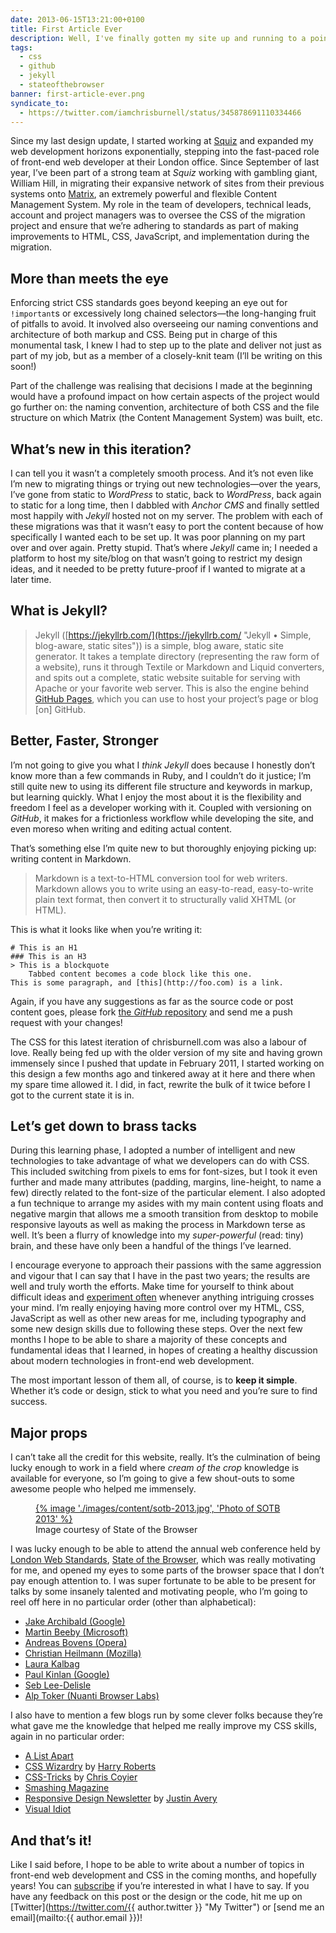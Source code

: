 ```yaml
---
date: 2013-06-15T13:21:00+0100
title: First Article Ever
description: Well, I've finally gotten my site up and running to a point where I can consider it to be a success. What was the process, and what did it involve? What mistakes did I make that you can avoid?
tags:
  - css
  - github
  - jekyll
  - stateofthebrowser
banner: first-article-ever.png
syndicate_to:
  - https://twitter.com/iamchrisburnell/status/345878691110334466
---
```


Since my last design update, I started working at [Squiz](https://squiz.net/uk "Squiz UK") and expanded my web development horizons exponentially, stepping into the fast-paced role of front-end web developer at their London office. Since September of last year, I’ve been part of a strong team at *Squiz* working with gambling giant, William Hill, in migrating their expansive network of sites from their previous systems onto [Matrix](https://www.squiz.net/uk/suite/matrix "Squiz Matrix"), an extremely powerful and flexible Content Management System. My role in the team of developers, technical leads, account and project managers was to oversee the CSS of the migration project and ensure that we’re adhering to standards as part of making improvements to HTML, CSS, JavaScript, and implementation during the migration.

## More than meets the eye

Enforcing strict CSS standards goes beyond keeping an eye out for `!important`s or excessively long chained selectors—the long-hanging fruit of pitfalls to avoid. It involved also overseeing our naming conventions and architecture of both markup and CSS. Being put in charge of this monumental task, I knew I had to step up to the plate and deliver not just as part of my job, but as a member of a closely-knit team (I’ll be writing on this soon!)

Part of the challenge was realising that decisions I made at the beginning would have a profound impact on how certain aspects of the project would go further on: the naming convention, architecture of both CSS and the file structure on which Matrix (the Content Management System) was built, etc.

<h2 id="whats-new">What’s new in this iteration?</h2>

I can tell you it wasn’t a completely smooth process. And it’s not even like I’m new to migrating things or trying out new technologies—over the years, I’ve gone from static to *WordPress* to static, back to *WordPress*, back again to static for a long time, then I dabbled with *Anchor CMS* and finally settled most happily with *Jekyll* hosted not on my server. The problem with each of these migrations was that it wasn’t easy to port the content because of how specifically I wanted each to be set up. It was poor planning on my part over and over again. Pretty stupid. That’s where *Jekyll* came in; I needed a platform to host my site/blog on that wasn’t going to restrict my design ideas, and it needed to be pretty future-proof if I wanted to migrate at a later time.

## What is Jekyll?

> Jekyll ([https://jekyllrb.com/](https://jekyllrb.com/ "Jekyll • Simple, blog-aware, static sites")) is a simple, blog aware, static site generator. It takes a template directory (representing the raw form of a website), runs it through Textile or Markdown and Liquid converters, and spits out a complete, static website suitable for serving with Apache or your favorite web server. This is also the engine behind [GitHub Pages](https://pages.github.com/), which you can use to host your project’s page or blog \[on\] GitHub.

## Better, Faster, Stronger

I’m not going to give you what I *think* *Jekyll* does because I honestly don’t know more than a few commands in Ruby, and I couldn’t do it justice; I’m still quite new to using its different file structure and keywords in markup, but learning quickly. What I enjoy the most about it is the flexibility and freedom I feel as a developer working with it. Coupled with versioning on *GitHub*, it makes for a frictionless workflow while developing the site, and even moreso when writing and editing actual content.

That’s something else I’m quite new to but thoroughly enjoying picking up: writing content in Markdown.

> Markdown is a text-to-HTML conversion tool for web writers. Markdown allows you to write using an easy-to-read, easy-to-write plain text format, then convert it to structurally valid XHTML (or HTML).

This is what it looks like when you’re writing it:

    # This is an H1
    ### This is an H3
    > This is a blockquote
        Tabbed content becomes a code block like this one.
    This is some paragraph, and [this](http://foo.com) is a link.

<aside><p>Again, if you have any suggestions as far as the source code or post content goes, please fork <a href="https://github.com/{{ author.github }}/{{ site.repository }}" rel="external">the <em>GitHub</em> repository</a> and send me a push request with your changes!</p></aside>

The CSS for this latest iteration of chrisburnell.com was also a labour of love. Really being fed up with the older version of my site and having grown immensely since I pushed that update in February 2011, I started working on this design a few months ago and tinkered away at it here and there when my spare time allowed it. I did, in fact, rewrite the bulk of it twice before I got to the current state it is in.

<h2 id="brass-tacks">Let’s get down to brass tacks</h2>

During this learning phase, I adopted a number of intelligent and new technologies to take advantage of what we developers can do with CSS. This included switching from pixels to ems for font-sizes, but I took it even further and made many attributes (padding, margins, line-height, to name a few) directly related to the font-size of the particular element. I also adopted a fun technique to arrange my asides with my main content using floats and negative margin that allows me a smooth transition from desktop to mobile responsive layouts as well as making the process in Markdown terse as well. It’s been a flurry of knowledge into my *super-powerful* (read: tiny) brain, and these have only been a handful of the things I’ve learned.

I encourage everyone to approach their passions with the same aggression and vigour that I can say that I have in the past two years; the results are well and truly worth the efforts. Make time for yourself to think about difficult ideas and [experiment often](https://codepen.io/ "CodePen") whenever anything intriguing crosses your mind. I’m really enjoying having more control over my HTML, CSS, JavaScript as well as other new areas for me, including typography and some new design skills due to following these steps. Over the next few months I hope to be able to share a majority of these concepts and fundamental ideas that I learned, in hopes of creating a healthy discussion about modern technologies in front-end web development.

The most important lesson of them all, of course, is to **keep it simple**. Whether it’s code or design, stick to what you need and you’re sure to find success.

## Major props

I can’t take all the credit for this website, really. It’s the culmination of being lucky enough to work in a field where *cream of the crop* knowledge is available for everyone, so I’m going to give a few shout-outs to some awesome people who helped me immensely.

<aside>
    <figure>
        <a rel="external" href="https://stateofthebrowser.com">
            {% image './images/content/sotb-2013.jpg', 'Photo of SOTB 2013' %}
        </a>
        <figcaption>Image courtesy of State of the Browser</figcaption>
    </figure>
</aside>

I was lucky enough to be able to attend the annual web conference held by [London Web Standards](https://londonwebstandards.org/ "London Web Standards"), [State of the Browser](https://stateofthebrowser.com "State of the Browser Conference"), which was really motivating for me, and opened my eyes to some parts of the browser space that I don’t pay enough attention to. I was super fortunate to be able to be present for talks by some insanely talented and motivating people, who I’m going to reel off here in no particular order (other than alphabetical):

- [Jake Archibald (Google)](https://jakearchibald.com/ "Jake Archibald (Google)")
- [Martin Beeby (Microsoft)](https://blogs.msdn.com/b/thebeebs/ "Martin Beeby (Microsoft)")
- [Andreas Bovens (Opera)](https://dev.opera.com/ "Andreas Bovens (Opera)")
- [Christian Heilmann (Mozilla)](https://christianheilmann.com/ "Christian Heilmann (Mozilla)")
- [Laura Kalbag](https://laurakalbag.com/ "Laura Kalbag")
- [Paul Kinlan (Google)](https://paul.kinlan.me/ "Paul Kinlan (Google)")
- [Seb Lee-Delisle](https://seblee.me/ "Seb Lee-Delisle")
- [Alp Toker (Nuanti Browser Labs)](http://www.atoker.com/ "Alp Toker (Nuanti Browser Labs)")

I also have to mention a few blogs run by some clever folks because they’re what gave me the knowledge that helped me really improve my CSS skills, again in no particular order:

- [A List Apart](https://alistapart.com/ "A List Apart")
- [CSS Wizardry](https://csswizardry.com/ "CSS Wizardry") by [Harry Roberts](https://twitter.com/csswizardry "Harry Roberts")
- [CSS-Tricks](https://css-tricks.com/ "CSS-Tricks") by [Chris Coyier](https://twitter.com/chriscoyier "Chris Coyier")
- [Smashing Magazine](https://www.smashingmagazine.com/ "Smashing Magazine")
- [Responsive Design Newsletter](https://responsivedesign.is/newsletter/ "Responsive Design Newsletter") by [Justin Avery](https://surfthedream.com.au/ "Justin Avery")
- [Visual Idiot](http://visualidiot.com/ "Visual Idiot")

<h2 id="thats-it">And that’s it!</h2>

Like I said before, I hope to be able to write about a number of topics in front-end web development and CSS in the coming months, and hopefully years! You can [subscribe](/feed.xml "All Posts Feed") if you’re interested in what I have to say. If you have any feedback on this post or the design or the code, hit me up on [Twitter](https://twitter.com/{{ author.twitter }} "My Twitter") or [send me an email](mailto:{{ author.email }})!
